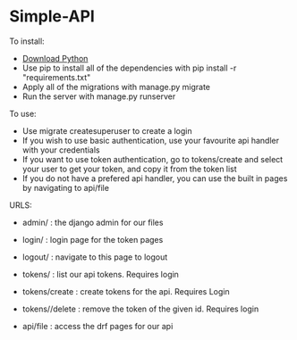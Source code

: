 # Simple-API

To install:
 
* [Download Python](https://www.python.org/)
* Use pip to install all of the dependencies with pip install -r "requirements.txt"
* Apply all of the migrations with manage.py migrate
* Run the server with manage.py runserver

To use:

* Use migrate createsuperuser to create a login
* If you wish to use basic authentication, use your favourite api handler with your credentials
* If you want to use token authentication, go to tokens/create and select your user to get your token, and copy it from the token list
* If you do not have a prefered api handler, you can use the built in pages by navigating to api/file

URLS:
* admin/ : the django admin for our files
* login/ : login page for the token pages
* logout/ : navigate to this page to logout

* tokens/ : list our api tokens. Requires login
* tokens/create : create tokens for the api. Requires Login
* tokens/<id>/delete : remove the token of the given id. Requires login

* api/file : access the drf pages for our api
